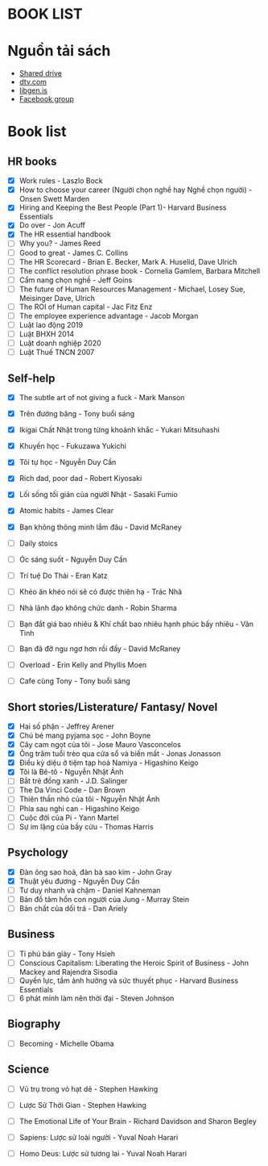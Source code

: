 # BOOK LIST


# Nguồn tải sách
- [Shared drive](https://drive.google.com/drive/folders/141SyI5U1j6hots5SLP9auhbIPKCTpMIV)
- [dtv.com](https://www.dtv-ebook.com/)
- [libgen.is](https://www.libgen.is/)
- [Facebook group](https://www.facebook.com/groups/yeukindlevietnam)

# Book list
## HR books
- [x] Work rules - Laszlo Bock  
- [x] How to choose your career (Người chọn nghề hay Nghề chọn người) - Onsen Swett Marden  
- [x] Hiring and Keeping the Best People (Part 1)- Harvard Business Essentials  
- [x] Do over - Jon Acuff  
- [x] The HR essential handbook  
- [ ] Why you? - James Reed  
- [ ] Good to great - James C. Collins
- [ ] The HR Scorecard - Brian E. Becker, Mark A. Huselid, Dave Ulrich
- [ ] The conflict resolution phrase book - Cornelia Gamlem, Barbara Mitchell
- [ ] Cẩm nang chọn nghề - Jeff Goins
- [ ] The future of Human Resources Management - Michael, Losey Sue, Meisinger Dave, Ulrich
- [ ] The ROI of Human capital - Jac Fitz Enz
- [ ] The employee experience advantage - Jacob Morgan 
- [ ] Luật lao động 2019 
- [ ] Luật BHXH 2014
- [ ] Luật doanh nghiệp 2020
- [ ] Luật Thuế TNCN 2007 

## Self-help 
- [x] The subtle art of not giving a fuck - Mark Manson
- [x] Trên đường băng - Tony buổi sáng
- [x] Ikigai Chất Nhật trong từng khoảnh khắc - Yukari Mitsuhashi
- [x] Khuyến học - Fukuzawa Yukichi 
- [x] Tôi tự học - Nguyễn Duy Cần 
- [x] Rich dad, poor dad - Robert Kiyosaki
- [x] Lối sống tối giản của người Nhật - Sasaki Fumio
- [x] Atomic habits - James Clear
- [x] Bạn không thông minh lắm đâu - David McRaney
- [ ] Daily stoics 
- [ ] Óc sáng suốt - Nguyễn Duy Cần 
- [ ] Trí tuệ Do Thái - Eran Katz
- [ ] Khéo ăn khéo nói sẽ có được thiên hạ - Trác Nhã
- [ ] Nhà lãnh đạo không chức danh - Robin Sharma
- [ ] Bạn đắt giá bao nhiêu & Khí chất bao nhiêu hạnh phúc bấy nhiêu - Vãn Tình

- [ ] Bạn đã đỡ ngu ngơ hơn rồi đấy - David McRaney
- [ ] Overload - Erin Kelly and Phyllis Moen
- [ ] Cafe cùng Tony - Tony buổi sáng

## Short stories/Listerature/ Fantasy/ Novel 
- [x] Hai số phận - Jeffrey Arener
- [x] Chú bé mang pyjama sọc - John Boyne
- [x] Cây cam ngọt của tôi - Jose Mauro Vasconcelos
- [x] Ông trăm tuổi trèo qua cửa sổ và biến mất - Jonas Jonasson
- [x] Điều kỳ diệu ở tiệm tạp hoá Namiya - Higashino Keigo
- [x] Tôi là Bê-tô - Nguyễn Nhật Ánh
- [ ] Bắt trẻ đồng xanh - J.D. Salinger
- [ ] The Da Vinci Code - Dan Brown
- [ ] Thiên thần nhỏ của tôi - Nguyễn Nhật Ánh
- [ ] Phía sau nghi can - Higashino Keigo
- [ ] Cuộc đời của Pi - Yann Martel
- [ ] Sự im lặng của bầy cừu - Thomas Harris

## Psychology 
- [x] Đàn ông sao hoả, đàn bà sao kim - John Gray
- [x] Thuật yêu đương - Nguyễn Duy Cần 
- [ ] Tư duy nhanh và chậm - Daniel Kahneman
- [ ] Bản đồ tâm hồn con người của Jung - Murray Stein
- [ ] Bản chất của dối trá - Dan Ariely

## Business 
- [ ] Tỉ phú bán giày - Tony Hsieh
- [ ] Conscious Capitalism: Liberating the Heroic Spirit of Business - John Mackey and Rajendra Sisodia
- [ ] Quyền lực, tầm ảnh hưởng và sức thuyết phục - Harvard Business Essentials 
- [ ] 6 phát minh làm nên thời đại - Steven Johnson

## Biography 
- [ ] Becoming - Michelle Obama

## Science 
- [ ] Vũ trụ trong vỏ hạt dẻ - Stephen Hawking
- [ ] Lược Sử Thời Gian - Stephen Hawking
- [ ] The Emotional Life of Your Brain - Richard Davidson and Sharon Begley
- [ ] Sapiens: Lược sử loài người - Yuval Noah Harari
- [ ] Homo Deus: Lược sử tương lai - Yuval Noah Harari

  

